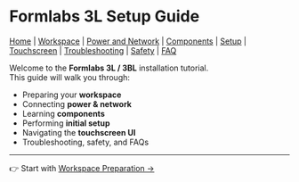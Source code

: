 # Formlabs 3L Setup Guide

<!-- Navigation -->
<nav>
  <a href="index.md"> Home</a> |
  <a href="workspace.md">Workspace</a> |
  <a href="power_network.md">Power and Network</a> |
  <a href="components.md">Components</a> |
  <a href="setup.md">Setup</a> |
  <a href="commands.md">Touchscreen</a> |
  <a href="troubleshooting.md">Troubleshooting</a> |
  <a href="safety-environment.md">Safety</a> |
  <a href="faq.md">FAQ</a>
</nav>

Welcome to the **Formlabs 3L / 3BL** installation tutorial.  
This guide will walk you through:

- Preparing your **workspace**
- Connecting **power & network**
- Learning **components**
- Performing **initial setup**
- Navigating the **touchscreen UI**
- Troubleshooting, safety, and FAQs

---

👉 Start with [Workspace Preparation →](workspace.md)
